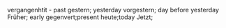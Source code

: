 vergangenhtit - past
gestern; yesterday
vorgestern; day before yesterday
Früher; early
gegenvert;present
heute;today
Jetzt;